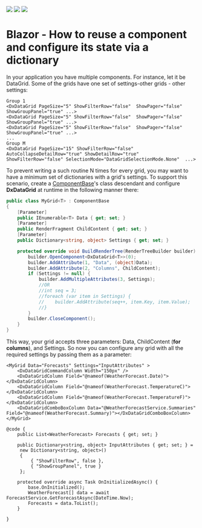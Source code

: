 <!-- default badges list -->
![](https://img.shields.io/endpoint?url=https://codecentral.devexpress.com/api/v1/VersionRange/260013606/19.2.4%2B)
[![](https://img.shields.io/badge/Open_in_DevExpress_Support_Center-FF7200?style=flat-square&logo=DevExpress&logoColor=white)](https://supportcenter.devexpress.com/ticket/details/T907025)
[![](https://img.shields.io/badge/📖_How_to_use_DevExpress_Examples-e9f6fc?style=flat-square)](https://docs.devexpress.com/GeneralInformation/403183)
<!-- default badges end -->
# Blazor - How to reuse a component and configure its state via a dictionary

In your application you have multiple components. For instance, let it be DataGrid. Some of the grids have one set of settings-other grids - other settings:

```razor
Group 1
<DxDataGrid PageSize="5" ShowFilterRow="false"  ShowPager="false" ShowGroupPanel="true" ...>
<DxDataGrid PageSize="5" ShowFilterRow="false"  ShowPager="false" ShowGroupPanel="true" ...>
<DxDataGrid PageSize="5" ShowFilterRow="false"  ShowPager="false" ShowGroupPanel="true" ...>
...
Group M
<DxDataGrid PageSize="15" ShowFilterRow="false"  AutoCollapseDetailRow="true" ShowDetailRow="true" ShowFilterRow="false" SelectionMode="DataGridSelectionMode.None"  ...>
```

To prevent writing a such routine N times for every grid, you may want to have a minimum set of dictionaries with a grid's settings. To support this scenario, create a [ComponentBase](https://docs.microsoft.com/en-us/dotnet/api/microsoft.aspnetcore.components.componentbase?view=aspnetcore-3.1)'s class descendant and configure **DxDataGrid** at runtime in the following manner there:

```cs
public class MyGrid<T> : ComponentBase
{
    [Parameter]
    public IEnumerable<T> Data { get; set; }
    [Parameter]
    public RenderFragment ChildContent { get; set; }
    [Parameter]
    public Dictionary<string, object> Settings { get; set; }

    protected override void BuildRenderTree(RenderTreeBuilder builder) {
        builder.OpenComponent<DxDataGrid<T>>(0);
        builder.AddAttribute(1, "Data", (object)Data);
        builder.AddAttribute(2, "Columns", ChildContent);
        if (Settings != null) {
            builder.AddMultipleAttributes(3, Settings);
            //OR
            //int seq = 3;
            //foreach (var item in Settings) {
            //    builder.AddAttribute(seq++, item.Key, item.Value);
            //}
        }
        builder.CloseComponent();
    }
}
```

This way, your grid accepts three parameters: Data, ChildContent (**for columns**), and Settings. So now you can configure any grid with all the required settings by passing them as a parameter:

```razor
<MyGrid Data="Forecasts" Settings="InputAttributes" >
    <DxDataGridCommandColumn Width="150px" />
    <DxDataGridColumn Field="@nameof(WeatherForecast.Date)"></DxDataGridColumn>
    <DxDataGridColumn Field="@nameof(WeatherForecast.TemperatureC)"></DxDataGridColumn>
    <DxDataGridColumn Field="@nameof(WeatherForecast.TemperatureF)"></DxDataGridColumn>
    <DxDataGridComboBoxColumn Data="@WeatherForecastService.Summaries" Field="@nameof(WeatherForecast.Summary)"></DxDataGridComboBoxColumn>
</MyGrid>

@code {
    public List<WeatherForecast> Forecasts { get; set; }

    public Dictionary<string, object> InputAttributes { get; set; } =
     new Dictionary<string, object>()
     {
         { "ShowFilterRow", false },
         { "ShowGroupPanel", true }
     };

    protected override async Task OnInitializedAsync() {
        base.OnInitialized();
        WeatherForecast[] data = await ForecastService.GetForecastAsync(DateTime.Now);
        Forecasts = data.ToList();
    }

}
```
